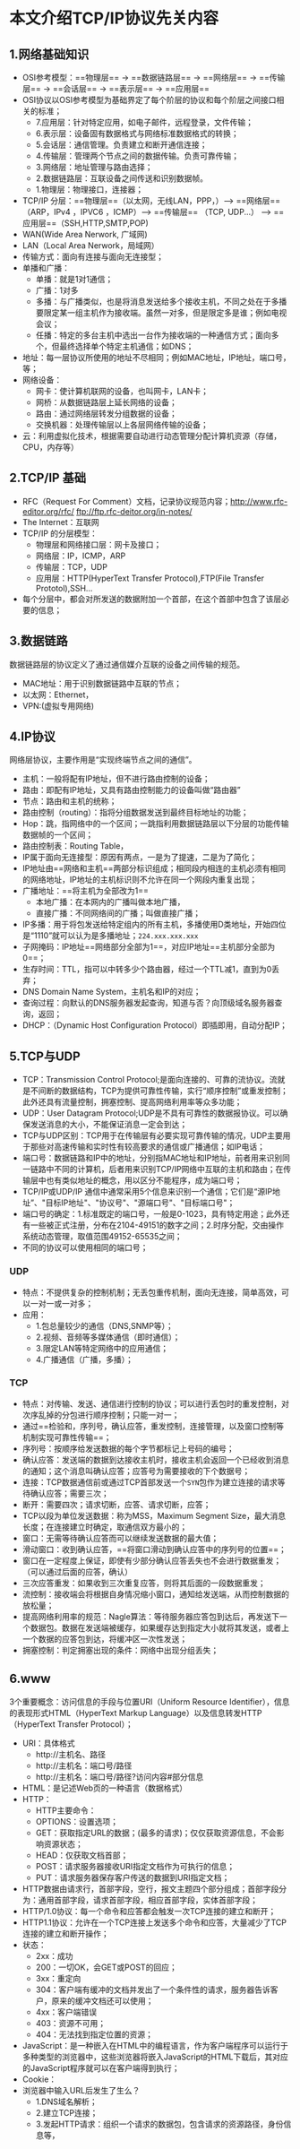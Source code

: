 # 本文介绍TCP/IP协议先关内容

## 1.网络基础知识

-   OSI参考模型：==物理层== -> ==数据链路层== -> ==网络层== -> ==传输层== -> ==会话层== -> ==表示层== -> ==应用层==
-   OSI协议以OSI参考模型为基础界定了每个阶层的协议和每个阶层之间接口相关的标准；
    -   7.应用层：针对特定应用，如电子邮件，远程登录，文件传输；
    -   6.表示层：设备固有数据格式与网络标准数据格式的转换；
    -   5.会话层：通信管理。负责建立和断开通信连接；
    -   4.传输层：管理两个节点之间的数据传输。负责可靠传输；
    -   3.网络层：地址管理与路由选择；
    -   2.数据链路层：互联设备之间传送和识别数据帧。
    -   1.物理层：物理接口，连接器；
-   TCP/IP 分层：==物理层==（以太网，无线LAN，PPP，）-->  ==网络层==（ARP，IPv4 ，IPVC6 ，ICMP）--> ==传输层== （TCP, UDP...） --> ==应用层==（SSH,HTTP,SMTP,POP)
-   WAN(Wide Area Nerwork, 广域网)
-   LAN（Local Area Nerwork，局域网）
-   传输方式：面向有连接与面向无连接型；
-   单播和广播：
    -   单播：就是1对1通信；
    -   广播：1对多
    -   多播：与广播类似，也是将消息发送给多个接收主机，不同之处在于多播要限定某一组主机作为接收端。虽然一对多，但是限定多是谁；例如电视会议；
    -   任播：特定的多台主机中选出一台作为接收端的一种通信方式；面向多个，但最终选择单个特定主机通信；如DNS；
-   地址：每一层协议所使用的地址不尽相同；例如MAC地址，IP地址，端口号，等；
-   网络设备：
    -   网卡：使计算机联网的设备，也叫网卡，LAN卡；
    -   网桥：从数据链路层上延长网络的设备；
    -   路由：通过网络层转发分组数据的设备；
    -   交换机器：处理传输层以上各层网络传输的设备；
-   云：利用虚拟化技术，根据需要自动进行动态管理分配计算机资源（存储，CPU，内存等）

## 2.TCP/IP 基础

-   RFC（Request For Comment）文档，记录协议规范内容；http://www.rfc-editor.org/rfc/   ftp://ftp.rfc-deitor.org/in-notes/
-   The Internet：互联网
-   TCP/IP 的分层模型：
    -   物理层和网络接口层：网卡及接口；
    -   网络层：IP，ICMP，ARP
    -   传输层：TCP，UDP
    -   应用层：HTTP(HyperText Transfer Protocol),FTP(File Transfer Prototol),SSH...
-   每个分层中，都会对所发送的数据附加一个首部，在这个首部中包含了该层必要的信息；


## 3.数据链路

数据链路层的协议定义了通过通信媒介互联的设备之间传输的规范。

-   MAC地址：用于识别数据链路中互联的节点；
-   以太网：Ethernet，
-   VPN:(虚拟专用网络)

## 4.IP协议

网络层协议，主要作用是“实现终端节点之间的通信”。

-   主机：一般将配有IP地址，但不进行路由控制的设备；
-   路由：即配有IP地址，又具有路由控制能力的设备叫做“路由器”
-   节点：路由和主机的统称；
-   路由控制（routing）：指将分组数据发送到最终目标地址的功能；
-   Hop：跳，指网络中的一个区间；一跳指利用数据链路层以下分层的功能传输数据帧的一个区间；
-   路由控制表：Routing Table，
-   IP属于面向无连接型：原因有两点，一是为了提速，二是为了简化；
-   IP地址由==网络和主机==两部分标识组成；相同段内相连的主机必须有相同的网络地址，IP地址的主机标识则不允许在同一个网段内重复出现；
-   广播地址：==将主机为全部改为1==
    -   本地广播：在本网内的广播叫做本地广播，
    -   直接广播：不同网络间的广播；叫做直接广播；
-   IP多播：用于将包发送给特定组内的所有主机，多播使用D类地址，开始四位是“1110”就可以认为是多播地址；`224.xxx.xxx.xxx`
-   子网掩码：IP地址==网络部分全部为1==，对应IP地址==主机部分全部为0==；
-   生存时间：TTL，指可以中转多少个路由器，经过一个TTL减1，直到为0丢弃；
-   DNS Domain Name System，主机名和IP的对应；
-   查询过程：向默认的DNS服务器发起查询，知道与否？向顶级域名服务器查询，返回；
-   DHCP：（Dynamic Host Configuration Protocol）即插即用，自动分配IP；


## 5.TCP与UDP

-   TCP：Transmission Control Protocol;是面向连接的、可靠的流协议。流就是不间断的数据结构，TCP为提供可靠性传输，实行“顺序控制”或重发控制；此外还具有流量控制，拥塞控制、提高网络利用率等众多功能；
-   UDP：User Datagram Protocol;UDP是不具有可靠性的数据报协议。可以确保发送消息的大小，不能保证消息一定会到达；
-   TCP与UDP区别：TCP用于在传输层有必要实现可靠传输的情况，UDP主要用于那些对高速传输和实时性有较高要求的通信或广播通信；如IP电话；
-   端口号：数据链路和IP中的地址，分别指MAC地址和IP地址，前者用来识别同一链路中不同的计算机，后者用来识别TCP/IP网络中互联的主机和路由；在传输层中也有类似地址的概念，用以区分不能程序，成为端口号；
-   TCP/IP或UDP/IP 通信中通常采用5个信息来识别一个通信；它们是“源IP地址”、"目标IP地址"、"协议号"、"源端口号"、"目标端口号"；
-   端口号的确定：1.标准既定的端口号，一般是0-1023，具有特定用途；此外还有一些被正式注册，分布在2104-49151的数字之间；2.时序分配，交由操作系统动态管理，取值范围49152-65535之间；
-   不同的协议可以使用相同的端口号；

### UDP

-   特点：不提供复杂的控制机制；无丢包重传机制，面向无连接，简单高效，可以一对一或一对多；
-   应用：
    -   1.包总量较少的通信（DNS,SNMP等）；
    -   2.视频、音频等多媒体通信（即时通信）；
    -   3.限定LAN等特定网络中的应用通信；
    -   4.广播通信（广播，多播）；

### TCP

-   特点：对传输、发送、通信进行控制的协议；可以进行丢包时的重发控制，对次序乱掉的分包进行顺序控制；只能一对一；
-   通过==检验和，序列号，确认应答，重发控制，连接管理，以及窗口控制等机制实现可靠性传输==；
-   序列号：按顺序给发送数据的每个字节都标记上号码的编号；
-   确认应答：发送端的数据到达接收主机时，接收主机会返回一个已经收到消息的通知；这个消息叫确认应答；应答号为需要接收的下个数据号；
-   连接：TCP数据通信前或通过TCP首部发送一个`SYN`包作为建立连接的请求等待确认应答；需要三次；
-   断开：需要四次；请求切断，应答、请求切断，应答；
-   TCP以段为单位发送数据：称为MSS，Maximum Segment Size，最大消息长度；在连接建立时确定，取通信双方最小的；
-   窗口：无需等待确认应答而可以继续发送数据的最大值；
-   滑动窗口：收到确认应答，==将窗口滑动到确认应答中的序列号的位置==；
-   窗口在一定程度上保证，即使有少部分确认应答丢失也不会进行数据重发；（可以通过后面的应答，确认）
-   三次应答重发：如果收到三次重复应答，则将其后面的一段数据重发；
-   流控制：接收端会将根据自身情况缩小窗口，通知给发送端，从而控制数据的放松量；
-   提高网络利用率的规范：Nagle算法：等待服务器应答包到达后，再发送下一个数据包。数据在发送端被缓存，如果缓存达到指定大小就将其发送，或者上一个数据的应答包到达，将缓冲区一次性发送；
-   拥塞控制：判定拥塞出现的条件：网络中出现分组丢失；


## 6.www

3个重要概念：访问信息的手段与位置URI（Uniform Resource Identifier），信息的表现形式HTML（HyperText Markup Language）以及信息转发HTTP（HyperText Transfer Protocol）；

-   URI：具体格式
    -   http://主机名、路径
    -   http://主机名：端口号/路径
    -   http://主机名：端口号/路径?访问内容#部分信息
-   HTML：是记述Web页的一种语言（数据格式）
-   HTTP：
    -   HTTP主要命令：
    -   OPTIONS：设置选项；
    -   GET：获取指定URL的数据；(最多的请求)；仅仅获取资源信息，不会影响资源状态；
    -   HEAD：仅获取文档首部；
    -   POST：请求服务器接收URI指定文档作为可执行的信息；
    -   PUT：请求服务器保存客户传送的数据到URI指定文档；
-   HTTP数据由请求行，首部字段，空行，报文主题四个部分组成；首部字段分为：通用首部字段，请求首部字段，相应首部字段，实体首部字段；
-   HTTP/1.0协议：每一个命令和应答都会触发一次TCP连接的建立和断开；
-   HTTP1.1协议：允许在一个TCP连接上发送多个命令和应答，大量减少了TCP连接的建立和断开操作；
-   状态：
    -   2xx：成功
    -   200：一切OK，会GET或POST的回应；
    -   3xx：重定向
    -   304：客户端有缓冲的文档并发出了一个条件性的请求，服务器告诉客户，原来的缓冲文档还可以使用；
    -   4xx：客户端错误
    -   403：资源不可用；
    -   404：无法找到指定位置的资源；
-   JavaScript：是一种嵌入在HTML中的编程语言，作为客户端程序可以运行于多种类型的浏览器中，这些浏览器将嵌入JavaScript的HTML下载后，其对应的JavaScript程序就可以在客户端得到执行；
-   Cookie：
-   浏览器中输入URL后发生了生么？
    -   1.DNS域名解析；
    -   2.建立TCP连接；
    -   3.发起HTTP请求：组织一个请求的数据包，包含请求的资源路径，身份信息等，